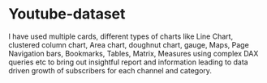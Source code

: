 # Youtube-dataset
I have used multiple cards, different types of charts like Line Chart, clustered column chart, Area chart, doughnut chart, gauge, Maps, Page Navigation bars, Bookmarks, Tables, Matrix, Measures using complex DAX queries etc to bring out insightful report and information leading to data driven growth of subscribers for each channel and category.
